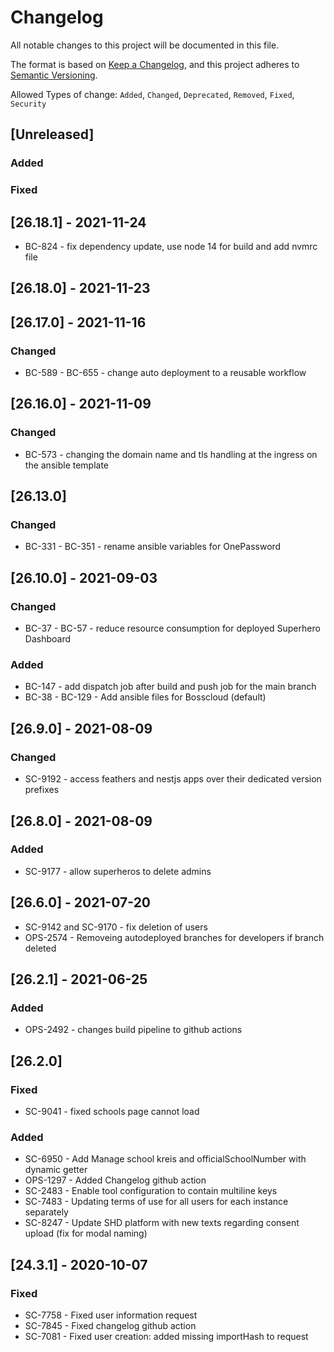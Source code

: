 # Changelog

All notable changes to this project will be documented in this file.

The format is based on [Keep a Changelog](https://keepachangelog.com/en/1.0.0/),
and this project adheres to [Semantic Versioning](https://semver.org/spec/v2.0.0.html).

Allowed Types of change: `Added`, `Changed`, `Deprecated`, `Removed`, `Fixed`, `Security`

## [Unreleased]

### Added

### Fixed

## [26.18.1] - 2021-11-24

- BC-824 - fix dependency update, use node 14 for build and add nvmrc file

## [26.18.0] - 2021-11-23

## [26.17.0] - 2021-11-16

### Changed

- BC-589 - BC-655 - change auto deployment to a reusable workflow

## [26.16.0] - 2021-11-09

### Changed

 - BC-573 - changing the domain name and tls handling at the ingress on the ansible template

## [26.13.0]

### Changed

 - BC-331 - BC-351 - rename ansible variables for OnePassword

## [26.10.0] - 2021-09-03

### Changed

 - BC-37 - BC-57 - reduce resource consumption for deployed Superhero Dashboard

### Added

 - BC-147 - add dispatch job after build and push job for the main branch
 - BC-38 - BC-129 - Add ansible files for Bosscloud (default)

## [26.9.0] - 2021-08-09

### Changed

- SC-9192 - access feathers and nestjs apps over their dedicated version prefixes

## [26.8.0] - 2021-08-09

### Added

- SC-9177 - allow superheros to delete admins

## [26.6.0] - 2021-07-20

- SC-9142 and SC-9170 - fix deletion of users
- OPS-2574 - Removeing autodeployed branches for developers if branch deleted

## [26.2.1] - 2021-06-25

### Added

- OPS-2492 - changes build pipeline to github actions

## [26.2.0]

### Fixed

- SC-9041 - fixed schools page cannot load

### Added

- SC-6950 - Add Manage school kreis and officialSchoolNumber with dynamic getter
- OPS-1297 - Added Changelog github action
- SC-2483 - Enable tool configuration to contain multiline keys
- SC-7483 - Updating terms of use for all users for each instance separately
- SC-8247 - Update SHD platform with new texts regarding consent upload (fix for modal naming)

## [24.3.1] - 2020-10-07

### Fixed

- SC-7758 - Fixed user information request
- SC-7845 - Fixed changelog github action
- SC-7081 - Fixed user creation: added missing importHash to request
